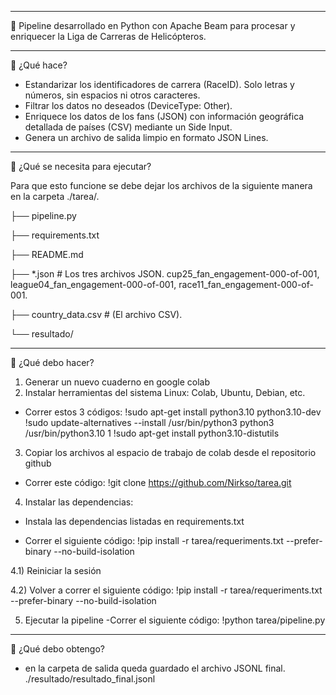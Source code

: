 *********************************************************************************************************************************
🚁 Pipeline desarrollado en Python con Apache Beam para procesar y enriquecer la Liga de Carreras de Helicópteros.
*********************************************************************************************************************************

🚁 ¿Qué hace?
  * Estandarizar los identificadores de carrera (RaceID). Solo letras y números, sin espacios ni otros caracteres.
  * Filtrar los datos no deseados (DeviceType: Other).
  * Enriquece los datos de los fans (JSON) con información geográfica detallada de países (CSV) mediante un Side Input.
  * Genera un archivo de salida limpio en formato JSON Lines.
*********************************************************************************************************************************

🚁 ¿Qué se necesita para ejecutar?

Para que esto funcione se debe dejar los archivos de la siguiente manera en la carpeta ./tarea/.


├── pipeline.py

├── requirements.txt

├── README.md

├── *.json # Los tres archivos JSON. cup25_fan_engagement-000-of-001, league04_fan_engagement-000-of-001, race11_fan_engagement-000-of-001.

├── country_data.csv  # (El archivo CSV).

└── resultado/
*********************************************************************************************************************************

🚁 ¿Qué debo hacer?
1) Generar un nuevo cuaderno en google colab
2) Instalar herramientas del sistema Linux: Colab, Ubuntu, Debian, etc.
  - Correr estos 3  códigos:
!sudo apt-get install python3.10 python3.10-dev
!sudo update-alternatives --install /usr/bin/python3 python3 /usr/bin/python3.10 1
!sudo apt-get install python3.10-distutils

3) Copiar los archivos al espacio de trabajo de colab desde el repositorio github
  - Correr este código:
!git clone https://github.com/Nirkso/tarea.git
    
4) Instalar las dependencias:
  * Instala las dependencias listadas en requirements.txt
  - Correr el siguiente código:
!pip install -r tarea/requeriments.txt --prefer-binary --no-build-isolation

4.1) Reiniciar la sesión

4.2) Volver a correr el siguiente código:
!pip install -r tarea/requeriments.txt --prefer-binary --no-build-isolation

5) Ejecutar la pipeline
  -Correr el siguiente código:
   !python tarea/pipeline.py
*********************************************************************************************************************************

🚁 ¿Qué debo obtengo?
  * en la carpeta de salida queda guardado el archivo JSONL final.
    ./resultado/resultado_final.jsonl
